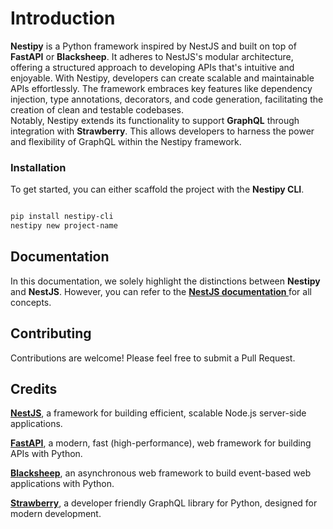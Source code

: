 # Introduction

**Nestipy** is a Python framework inspired by NestJS and built on top of **FastAPI** or **Blacksheep**. It adheres to
NestJS's modular architecture, offering a structured approach to developing APIs that's intuitive and enjoyable.
With Nestipy, developers can create scalable and maintainable APIs effortlessly. The framework embraces key features
like dependency injection, type annotations, decorators, and code generation, facilitating the creation of clean and
testable codebases.<br/>
Notably, Nestipy extends its functionality to support **GraphQL** through integration with **Strawberry**. This
allows developers to harness the power and flexibility of GraphQL within the Nestipy framework.

### Installation

To get started, you can either scaffold the project with the **Nestipy CLI**.

```bash

pip install nestipy-cli
nestipy new project-name
```

## Documentation

In this documentation, we solely highlight the distinctions between <strong>Nestipy</strong> and <strong>
NestJS</strong>. However, you can refer to the <b>[NestJS documentation ](https://docs.nestjs.com/)</b>  for all
concepts.

## Contributing

Contributions are welcome! Please feel free to submit a Pull Request.

## Credits

**[NestJS](https://nestjs.com/)**, a framework for building efficient, scalable Node.js server-side applications.

**[FastAPI](https://fastapi.tiangolo.com/)**, a modern, fast (high-performance), web framework for building APIs with Python.

**[Blacksheep](https://www.neoteroi.dev/blacksheep)**, an asynchronous web framework to build event-based web applications with Python.

**[Strawberry](https://strawberry.rocks)**, a developer friendly GraphQL library for Python, designed for modern
development.